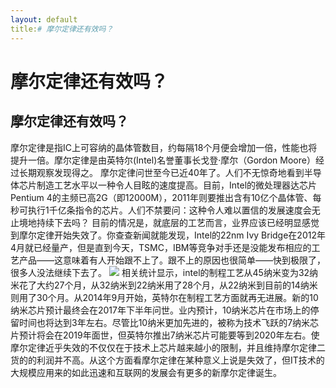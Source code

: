 ```yaml
---
layout: default
title:# 摩尔定律还有效吗？
---
```


# 摩尔定律还有效吗？

## 摩尔定律还有效吗？
   摩尔定律是指IC上可容纳的晶体管数目，约每隔18个月便会增加一倍，性能也将提升一倍。摩尔定律是由英特尔(Intel)名誉董事长戈登·摩尔（Gordon Moore）经过长期观察发现得之。
   摩尔定律问世至今已近40年了。人们不无惊奇地看到半导体芯片制造工艺水平以一种令人目眩的速度提高。目前，Intel的微处理器达芯片Pentium 4的主频已高2G（即12000M），2011年则要推出含有10亿个晶体管、每秒可执行1千亿条指令的芯片。人们不禁要问：这种令人难以置信的发展速度会无止境地持续下去吗？
   目前的情况是，就底层的工艺而言，业界应该已经明显感觉到摩尔定律开始失效了。你查查新闻就能发现，Intel的22nm Ivy Bridge在2012年4月就已经量产，但是直到今天，TSMC，IBM等竞争对手还是没能发布相应的工艺产品——这意味着有人开始跟不上了。跟不上的原因也很简单——快到极限了，很多人没法继续下去了。
   <img src="https://img-blog.csdn.net/20171120214159490?watermark/2/text/aHR0cDovL2Jsb2cuY3Nkbi5uZXQvUGFzc2VuZ2VyMzE3Xw==/font/5a6L5L2T/fontsize/400/fill/I0JBQkFCMA==/dissolve/70/gravity/SouthEast" />
   相关统计显示，intel的制程工艺从45纳米变为32纳米花了大约27个月，从32纳米到22纳米用了28个月，从22纳米到目前的14纳米则用了30个月。从2014年9月开始，英特尔在制程工艺方面就再无进展。新的10纳米芯片预计最终会在2017年下半年问世。业内预计，10纳米芯片在市场上的停留时间也将达到3年左右。尽管比10纳米更加先进的，被称为技术飞跃的7纳米芯片预计将会在2019年面世，但英特尔推出7纳米芯片可能要等到2020年左右。使摩尔定律近乎失效的不仅仅在于技术上芯片越来越小的限制，并且维持摩尔定律二货的的利润并不高。从这个方面看摩尔定律在某种意义上说是失效了，但IT技术的大规模应用来的如此迅速和互联网的发展会有更多的新摩尔定律诞生。